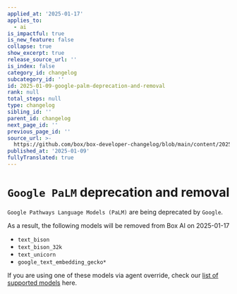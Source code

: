 ```yaml
---
applied_at: '2025-01-17'
applies_to:
  - ai
is_impactful: true
is_new_feature: false
collapse: true
show_excerpt: true
release_source_url: ''
is_index: false
category_id: changelog
subcategory_id: ''
id: 2025-01-09-google-palm-deprecation-and-removal
rank: null
total_steps: null
type: changelog
sibling_id: ''
parent_id: changelog
next_page_id: ''
previous_page_id: ''
source_url: >-
  https://github.com/box/box-developer-changelog/blob/main/content/2025/01-09-google-palm-deprecation-and-removal.md
published_at: '2025-01-09'
fullyTranslated: true
---
```

# `Google PaLM` deprecation and removal

<!-- more -->

`Google Pathways Language Models (PaLM)` are being deprecated by `Google`.

As a result, the following models will be removed from Box AI on 2025-01-17

* `text_bison`
* `text_bison_32k`
* `text_unicorn`
* `google_text_embedding_gecko*`

If you are using one of these models via agent override, check our [list of supported models](https://developer.box.com/guides/box-ai/ai-agents/) here.
